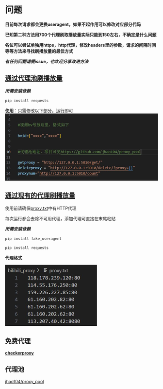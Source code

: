 # **问题** #
**目前每次请求都会更换useragent，如果不起作用可以修改对应部分代码**

**已知第二种方法用700个代理刷取播放量实际只能到150左右，不确定是什么问题**

**各位可以尝试单独用https，http代理，修改headers里的参数，请求的间隔时间等等方法来寻找刷播放量的最佳方式**

***有任何问题请提issue，也欢迎分享改进方法***
## [通过代理池刷播放量](bilibili_proxypool.py)
 

***所需安装依赖***
```python
pip install requests
```
 
**使用**：只需修改以下部分，运行即可  
![image](image/image.jpeg)


## [通过现有的代理刷播放量](bilibili_proxy.py)
使用前请确保[proxy.txt](proxy.txt)中有HTTP代理

每次运行都会去除不可用代理，添加代理可直接在末尾粘贴

***所需安装依赖***
```python
pip install fake_useragent
```
```python
pip install requests
```


**代理格式**

![image](image/proxy.jpeg)

## 免费代理
**[checkerproxy](https://checkerproxy.net/getAllProxy)**



## 代理池
[jhao104/proxy_pool](https://github.com/jhao104/proxy_pool)
